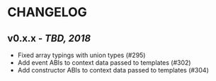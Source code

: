 # CHANGELOG

v0.x.x - _TBD, 2018_
------------------------
* Fixed array typings with union types (#295)
* Add event ABIs to context data passed to templates (#302)
* Add constructor ABIs to context data passed to templates (#304)